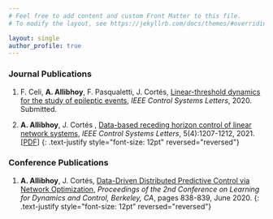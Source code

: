 ```yaml
---
# Feel free to add content and custom Front Matter to this file.
# To modify the layout, see https://jekyllrb.com/docs/themes/#overriding-theme-defaults

layout: single
author_profile: true
---
```


### Journal Publications

1. F. Celi, **A. Allibhoy**, F. Pasqualetti, J. Cortés, [Linear-threshold dynamics for the study of epileptic events](), *IEEE Control Systems Letters*, 2020. Submitted.

2. **A. Allibhoy**, J. Cortés , [Data-based receding horizon control of linear network systems](https://ieeexplore.ieee.org/document/9184920?source=authoralert), *IEEE Control Systems Letters*, 5(4):1207-1212, 2021. \[[PDF](/assets/publications/LCSYS3021050.pdf)\]
{: .text-justify style="font-size: 12pt" reversed="reversed"}

### Conference Publications

1. **A. Allibhoy**, J. Cortés, [Data-Driven Distributed Predictive Control via Network Optimization](http://proceedings.mlr.press/v120/allibhoy20a.html), *Proceedings of the 2nd Conference on Learning for Dynamics and Control, Berkeley, CA*, pages 838-839, June 2020.
{: .text-justify style="font-size: 12pt" reversed="reversed"}
